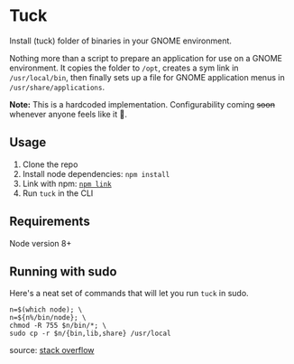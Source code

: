 # Tuck

Install (tuck) folder of binaries in your GNOME environment.

Nothing more than a script to prepare an application for
use on a GNOME environment. It copies the folder to `/opt`,
creates a sym link in `/usr/local/bin`, then finally 
sets up a file for GNOME application menus in `/usr/share/applications`.

**Note:** This is a hardcoded implementation. Configurability coming ~~soon~~ whenever anyone feels like it 🤷.


## Usage

1. Clone the repo
2. Install node dependencies: `npm install`
2. Link with npm: [`npm link`](https://docs.npmjs.com/cli/link)
3. Run `tuck` in the CLI


## Requirements

Node version 8+


## Running with sudo

Here's a neat set of commands that will let you run `tuck` in sudo.

```
n=$(which node); \
n=${n%/bin/node}; \
chmod -R 755 $n/bin/*; \
sudo cp -r $n/{bin,lib,share} /usr/local
```

source: [stack overflow][1]


[1]: https://stackoverflow.com/questions/21215059/cant-use-nvm-from-root-or-sudo

